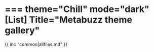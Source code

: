 ===
theme="Chill"
mode="dark"
[List]
Title="Metabuzz theme gallery"
===

{{ inc "common|allfiles.md" }}


